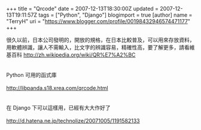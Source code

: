 +++
title = "Qrcode"
date = 2007-12-13T18:30:00Z
updated = 2007-12-13T19:11:57Z
tags = ["Python", "Django"]
blogimport = true 
[author]
	name = "TerryH"
	uri = "https://www.blogger.com/profile/00198432946574471177"
+++

很久以前，日本公司發明的，開放的規格，在日本比較普及，可以用來存放資料，用軟體辨識，讓人不需輸入，比文字的辨識容易，精確性高，要了解更多，請看維基百科 <a href="http://zh.wikipedia.org/wiki/QR%E7%A2%BC">http://zh.wikipedia.org/wiki/QR%E7%A2%BC</a><br /><br /><br />Python 可用的函式庫<br /><br /><a href="http://libpanda.s18.xrea.com/qrcode.html">http://libpanda.s18.xrea.com/qrcode.html</a><br /><br /><br />在 Django 下可以這樣用，已經有大大作好了<br /><br /><a href="http://d.hatena.ne.jp/technolize/20071005/1191582133">http://d.hatena.ne.jp/technolize/20071005/1191582133</a>
